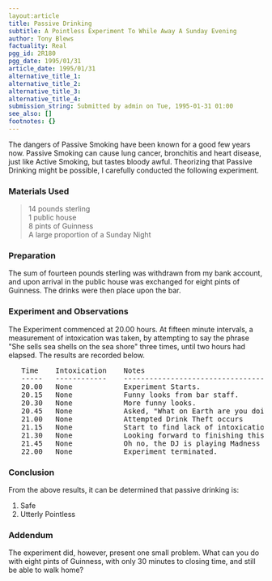 ```yaml
---
layout:article
title: Passive Drinking
subtitle: A Pointless Experiment To While Away A Sunday Evening
author: Tony Blews
factuality: Real
pgg_id: 2R180
pgg_date: 1995/01/31
article_date: 1995/01/31
alternative_title_1: 
alternative_title_2: 
alternative_title_3: 
alternative_title_4: 
submission_string: Submitted by admin on Tue, 1995-01-31 01:00
see_also: []
footnotes: {}
---
```

<div>
<p>The dangers of Passive Smoking have been known for a good few years now. Passive Smoking can cause lung cancer, bronchitis and heart disease, just like Active Smoking, but tastes bloody awful. Theorizing that Passive Drinking might be possible, I carefully conducted the following experiment.</p>
<h3>Materials Used</h3>
<blockquote>14 pounds sterling<br>
1 public house<br>
8 pints of Guinness<br>
A large proportion of a Sunday Night</blockquote>
<h3>Preparation</h3>
<p>The sum of fourteen pounds sterling was withdrawn from my bank account, and upon arrival in the public house was exchanged for eight pints of Guinness. The drinks were then place upon the bar.</p>
<h3>Experiment and Observations</h3>
<p>The Experiment commenced at 20.00 hours. At fifteen minute intervals, a measurement of intoxication was taken, by attempting to say the phrase "She sells sea shells on the sea shore" three times, until two hours had elapsed. The results are recorded below.</p>
<pre>
   Time    Intoxication    Notes
   -----   ------------    ---------------------------------------------
   20.00   None            Experiment Starts.
   20.15   None            Funny looks from bar staff.
   20.30   None            More funny looks.
   20.45   None            Asked, "What on Earth are you doing?"
   21.00   None            Attempted Drink Theft occurs
   21.15   None            Start to find lack of intoxication disturbing
   21.30   None            Looking forward to finishing this
   21.45   None            Oh no, the DJ is playing Madness
   22.00   None            Experiment terminated.
</pre>
<h3>Conclusion</h3>
<p>From the above results, it can be determined that passive drinking is:</p>
<ol>
<li value="1">Safe</li>
<li value="2">Utterly Pointless</li>
</ol>
<h3>Addendum</h3>
<p>The experiment did, however, present one small problem. What can you do with eight pints of Guinness, with only 30 minutes to closing time, and still be able to walk home? <!--Amazon_CLS_IM_END--></p>
</div>

